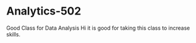 # Analytics-502
Good Class for Data Analysis
Hi it is good for taking this class to increase skills.
